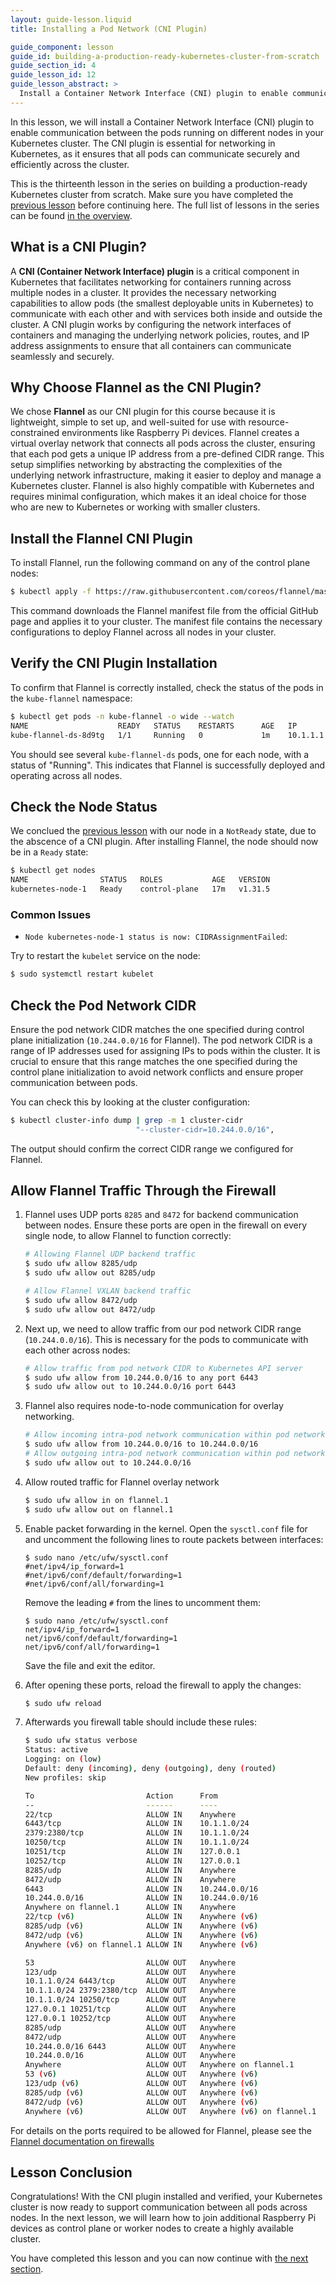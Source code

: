 ```yaml
---
layout: guide-lesson.liquid
title: Installing a Pod Network (CNI Plugin)

guide_component: lesson
guide_id: building-a-production-ready-kubernetes-cluster-from-scratch
guide_section_id: 4
guide_lesson_id: 12
guide_lesson_abstract: >
  Install a Container Network Interface (CNI) plugin to enable communication between pods running on different nodes.
---
```


In this lesson, we will install a Container Network Interface (CNI) plugin to enable communication between the pods
running on different nodes in your Kubernetes cluster. The CNI plugin is essential for networking in Kubernetes, as it
ensures that all pods can communicate securely and efficiently across the cluster.

This is the thirteenth lesson in the series on building a production-ready Kubernetes cluster from scratch. Make sure
you have completed the [previous lesson](/building-a-production-ready-kubernetes-cluster-from-scratch/lesson-12) before
continuing here. The full list of lessons in the series can be found
[in the overview](/building-a-production-ready-kubernetes-cluster-from-scratch).

## What is a CNI Plugin?

A **CNI (Container Network Interface) plugin** is a critical component in Kubernetes that facilitates networking for
containers running across multiple nodes in a cluster. It provides the necessary networking capabilities to allow pods
(the smallest deployable units in Kubernetes) to communicate with each other and with services both inside and outside
the cluster. A CNI plugin works by configuring the network interfaces of containers and managing the underlying network
policies, routes, and IP address assignments to ensure that all containers can communicate seamlessly and securely.

## Why Choose Flannel as the CNI Plugin?

We chose **Flannel** as our CNI plugin for this course because it is lightweight, simple to set up, and well-suited for
use with resource-constrained environments like Raspberry Pi devices. Flannel creates a virtual overlay network that
connects all pods across the cluster, ensuring that each pod gets a unique IP address from a pre-defined CIDR range.
This setup simplifies networking by abstracting the complexities of the underlying network infrastructure, making it
easier to deploy and manage a Kubernetes cluster. Flannel is also highly compatible with Kubernetes and requires minimal
configuration, which makes it an ideal choice for those who are new to Kubernetes or working with smaller clusters.

## Install the Flannel CNI Plugin

To install Flannel, run the following command on any of the control plane nodes:

```bash
$ kubectl apply -f https://raw.githubusercontent.com/coreos/flannel/master/Documentation/kube-flannel.yml
```

This command downloads the Flannel manifest file from the official GitHub page and applies it to your cluster. The
manifest file contains the necessary configurations to deploy Flannel across all nodes in your cluster.

## Verify the CNI Plugin Installation

To confirm that Flannel is correctly installed, check the status of the pods in the `kube-flannel` namespace:

```bash
$ kubectl get pods -n kube-flannel -o wide --watch
NAME                    READY   STATUS    RESTARTS      AGE   IP         NODE                NOMINATED NODE   READINESS GATES
kube-flannel-ds-8d9tg   1/1     Running   0             1m    10.1.1.1   kubernetes-node-1   <none>           <none>
```

You should see several `kube-flannel-ds` pods, one for each node, with a status of "Running". This indicates that
Flannel is successfully deployed and operating across all nodes.

## Check the Node Status

We conclued the [previous lesson](/building-a-production-ready-kubernetes-cluster-from-scratch/lesson-11) with our node
in a `NotReady` state, due to the abscence of a CNI plugin. After installing Flannel, the node should now be in a
`Ready` state:

```bash
$ kubectl get nodes
NAME                STATUS   ROLES           AGE   VERSION
kubernetes-node-1   Ready    control-plane   17m   v1.31.5
```

### Common Issues

- `Node kubernetes-node-1 status is now: CIDRAssignmentFailed`:

Try to restart the `kubelet` service on the node:

```bash
$ sudo systemctl restart kubelet
```

## Check the Pod Network CIDR

Ensure the pod network CIDR matches the one specified during control plane initialization (`10.244.0.0/16` for Flannel).
The pod network CIDR is a range of IP addresses used for assigning IPs to pods within the cluster. It is crucial to
ensure that this range matches the one specified during the control plane initialization to avoid network conflicts and
ensure proper communication between pods.

You can check this by looking at the cluster configuration:

```bash
$ kubectl cluster-info dump | grep -m 1 cluster-cidr
                            "--cluster-cidr=10.244.0.0/16",
```

The output should confirm the correct CIDR range we configured for Flannel.

## Allow Flannel Traffic Through the Firewall

1. Flannel uses UDP ports `8285` and `8472` for backend communication between nodes. Ensure these ports are open in the
   firewall on every single node, to allow Flannel to function correctly:

   ```bash
   # Allowing Flannel UDP backend traffic
   $ sudo ufw allow 8285/udp
   $ sudo ufw allow out 8285/udp

   # Allow Flannel VXLAN backend traffic
   $ sudo ufw allow 8472/udp
   $ sudo ufw allow out 8472/udp
   ```

2. Next up, we need to allow traffic from our pod network CIDR range (`10.244.0.0/16`). This is necessary for the pods
   to communicate with each other across nodes:

   ```bash
   # Allow traffic from pod network CIDR to Kubernetes API server
   $ sudo ufw allow from 10.244.0.0/16 to any port 6443
   $ sudo ufw allow out to 10.244.0.0/16 port 6443
   ```

3. Flannel also requires node-to-node communication for overlay networking.

   ```bash
   # Allow incoming intra-pod network communication within pod network CIDR
   $ sudo ufw allow from 10.244.0.0/16 to 10.244.0.0/16
   # Allow outgoing intra-pod network communication within pod network CIDR
   $ sudo ufw allow out to 10.244.0.0/16
   ```

4. Allow routed traffic for Flannel overlay network

   ```bash
   $ sudo ufw allow in on flannel.1
   $ sudo ufw allow out on flannel.1
   ```

5. Enable packet forwarding in the kernel. Open the `sysctl.conf` file for and uncomment the following lines to route
   packets between interfaces:

   ```
   $ sudo nano /etc/ufw/sysctl.conf
   #net/ipv4/ip_forward=1
   #net/ipv6/conf/default/forwarding=1
   #net/ipv6/conf/all/forwarding=1
   ```

   Remove the leading `#` from the lines to uncomment them:

   ```
   $ sudo nano /etc/ufw/sysctl.conf
   net/ipv4/ip_forward=1
   net/ipv6/conf/default/forwarding=1
   net/ipv6/conf/all/forwarding=1
   ```

   Save the file and exit the editor.

6. After opening these ports, reload the firewall to apply the changes:

   ```bash
   $ sudo ufw reload
   ```

7. Afterwards you firewall table should include these rules:

   ```bash
   $ sudo ufw status verbose
   Status: active
   Logging: on (low)
   Default: deny (incoming), deny (outgoing), deny (routed)
   New profiles: skip

   To                         Action      From
   --                         ------      ----
   22/tcp                     ALLOW IN    Anywhere
   6443/tcp                   ALLOW IN    10.1.1.0/24
   2379:2380/tcp              ALLOW IN    10.1.1.0/24
   10250/tcp                  ALLOW IN    10.1.1.0/24
   10251/tcp                  ALLOW IN    127.0.0.1
   10252/tcp                  ALLOW IN    127.0.0.1
   8285/udp                   ALLOW IN    Anywhere
   8472/udp                   ALLOW IN    Anywhere
   6443                       ALLOW IN    10.244.0.0/16
   10.244.0.0/16              ALLOW IN    10.244.0.0/16
   Anywhere on flannel.1      ALLOW IN    Anywhere
   22/tcp (v6)                ALLOW IN    Anywhere (v6)
   8285/udp (v6)              ALLOW IN    Anywhere (v6)
   8472/udp (v6)              ALLOW IN    Anywhere (v6)
   Anywhere (v6) on flannel.1 ALLOW IN    Anywhere (v6)

   53                         ALLOW OUT   Anywhere
   123/udp                    ALLOW OUT   Anywhere
   10.1.1.0/24 6443/tcp       ALLOW OUT   Anywhere
   10.1.1.0/24 2379:2380/tcp  ALLOW OUT   Anywhere
   10.1.1.0/24 10250/tcp      ALLOW OUT   Anywhere
   127.0.0.1 10251/tcp        ALLOW OUT   Anywhere
   127.0.0.1 10252/tcp        ALLOW OUT   Anywhere
   8285/udp                   ALLOW OUT   Anywhere
   8472/udp                   ALLOW OUT   Anywhere
   10.244.0.0/16 6443         ALLOW OUT   Anywhere
   10.244.0.0/16              ALLOW OUT   Anywhere
   Anywhere                   ALLOW OUT   Anywhere on flannel.1
   53 (v6)                    ALLOW OUT   Anywhere (v6)
   123/udp (v6)               ALLOW OUT   Anywhere (v6)
   8285/udp (v6)              ALLOW OUT   Anywhere (v6)
   8472/udp (v6)              ALLOW OUT   Anywhere (v6)
   Anywhere (v6)              ALLOW OUT   Anywhere (v6) on flannel.1
   ```

For details on the ports required to be allowed for Flannel, please see the
[Flannel documentation on firewalls](https://github.com/flannel-io/flannel/blob/master/Documentation/troubleshooting.md#firewalls)

## Lesson Conclusion

Congratulations! With the CNI plugin installed and verified, your Kubernetes cluster is now ready to support
communication between all pods across nodes. In the next lesson, we will learn how to join additional Raspberry Pi
devices as control plane or worker nodes to create a highly available cluster.

You have completed this lesson and you can now continue with
[the next section](/building-a-production-ready-kubernetes-cluster-from-scratch/section-5).
